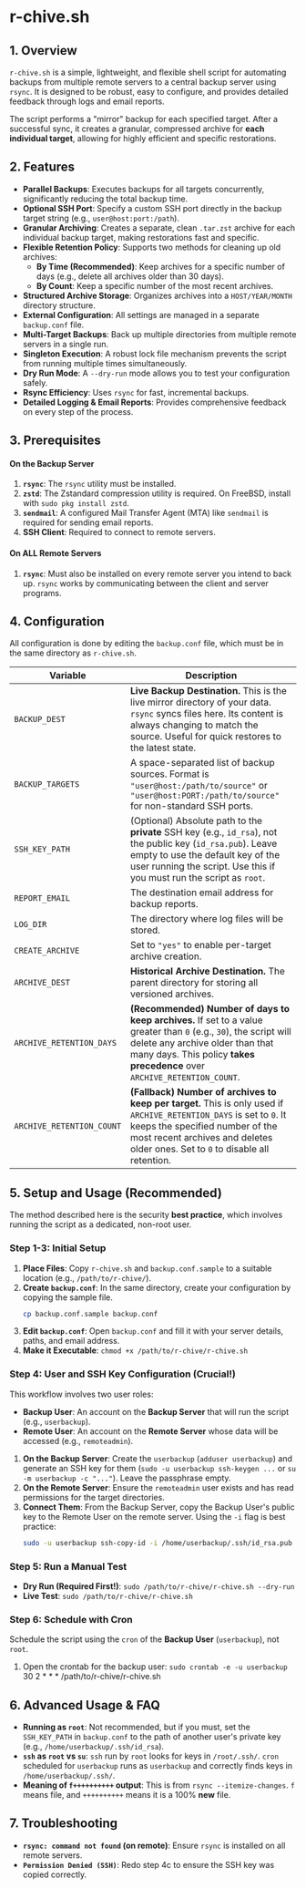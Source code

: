 # r-chive.sh

## 1. Overview

`r-chive.sh` is a simple, lightweight, and flexible shell script for automating backups from multiple remote servers to a central backup server using `rsync`. It is designed to be robust, easy to configure, and provides detailed feedback through logs and email reports.

The script performs a "mirror" backup for each specified target. After a successful sync, it creates a granular, compressed archive for **each individual target**, allowing for highly efficient and specific restorations.

## 2. Features

- **Parallel Backups**: Executes backups for all targets concurrently, significantly reducing the total backup time.
- **Optional SSH Port**: Specify a custom SSH port directly in the backup target string (e.g., `user@host:port:/path`).
- **Granular Archiving**: Creates a separate, clean `.tar.zst` archive for each individual backup target, making restorations fast and specific.
- **Flexible Retention Policy**: Supports two methods for cleaning up old archives:
  - **By Time (Recommended)**: Keep archives for a specific number of days (e.g., delete all archives older than 30 days).
  - **By Count**: Keep a specific number of the most recent archives.
- **Structured Archive Storage**: Organizes archives into a `HOST/YEAR/MONTH` directory structure.
- **External Configuration**: All settings are managed in a separate `backup.conf` file.
- **Multi-Target Backups**: Back up multiple directories from multiple remote servers in a single run.
- **Singleton Execution**: A robust lock file mechanism prevents the script from running multiple times simultaneously.
- **Dry Run Mode**: A `--dry-run` mode allows you to test your configuration safely.
- **Rsync Efficiency**: Uses `rsync` for fast, incremental backups.
- **Detailed Logging & Email Reports**: Provides comprehensive feedback on every step of the process.

## 3. Prerequisites

#### On the Backup Server

1.  **`rsync`**: The `rsync` utility must be installed.
2.  **`zstd`**: The Zstandard compression utility is required. On FreeBSD, install with `sudo pkg install zstd`.
3.  **`sendmail`**: A configured Mail Transfer Agent (MTA) like `sendmail` is required for sending email reports.
4.  **SSH Client**: Required to connect to remote servers.

#### On ALL Remote Servers

1.  **`rsync`**: Must also be installed on every remote server you intend to back up. `rsync` works by communicating between the client and server programs.

## 4. Configuration

All configuration is done by editing the `backup.conf` file, which must be in the same directory as `r-chive.sh`.

| Variable                  | Description                                                                                                                                                                                                                                                                                            |
| ------------------------- | ---------------------------------------------------------------------------------------------------------------------------------------------------------------------------------------------------------------------------------------------------------------------------------------------------- |
| `BACKUP_DEST`             | **Live Backup Destination.** This is the live mirror directory of your data. `rsync` syncs files here. Its content is always changing to match the source. Useful for quick restores to the latest state.                                                                  |
| `BACKUP_TARGETS`          | A space-separated list of backup sources. Format is `"user@host:/path/to/source"` or `"user@host:PORT:/path/to/source"` for non-standard SSH ports.                                                                                                                                                  |
| `SSH_KEY_PATH`            | (Optional) Absolute path to the **private** SSH key (e.g., `id_rsa`), not the public key (`id_rsa.pub`). Leave empty to use the default key of the user running the script. Use this if you must run the script as `root`.                                                               |
| `REPORT_EMAIL`            | The destination email address for backup reports.                                                                                                                                                                                                                                                   |
| `LOG_DIR`                 | The directory where log files will be stored.                                                                                                                                                                                                                                                             |
| `CREATE_ARCHIVE`          | Set to `"yes"` to enable per-target archive creation.                                                                                                                                                                                                                                     |
| `ARCHIVE_DEST`            | **Historical Archive Destination.** The parent directory for storing all versioned archives.                                                                                                                                                                                                                              |
| `ARCHIVE_RETENTION_DAYS`  | **(Recommended)** **Number of days to keep archives.** If set to a value greater than `0` (e.g., `30`), the script will delete any archive older than that many days. This policy **takes precedence** over `ARCHIVE_RETENTION_COUNT`.                                                                              |
| `ARCHIVE_RETENTION_COUNT` | **(Fallback)** **Number of archives to keep per target.** This is only used if `ARCHIVE_RETENTION_DAYS` is set to `0`. It keeps the specified number of the most recent archives and deletes older ones. Set to `0` to disable all retention.                                                                                                   |

## 5. Setup and Usage (Recommended)

The method described here is the security **best practice**, which involves running the script as a dedicated, non-root user.

### Step 1-3: Initial Setup
1.  **Place Files**: Copy `r-chive.sh` and `backup.conf.sample` to a suitable location (e.g., `/path/to/r-chive/`).
2.  **Create `backup.conf`**: In the same directory, create your configuration by copying the sample file.
    ```bash
    cp backup.conf.sample backup.conf
    ```
3.  **Edit `backup.conf`**: Open `backup.conf` and fill it with your server details, paths, and email address.
4.  **Make it Executable**: `chmod +x /path/to/r-chive/r-chive.sh`

### Step 4: User and SSH Key Configuration (Crucial!)
This workflow involves two user roles:
- **Backup User**: An account on the **Backup Server** that will run the script (e.g., `userbackup`).
- **Remote User**: An account on the **Remote Server** whose data will be accessed (e.g., `remoteadmin`).

1.  **On the Backup Server**: Create the `userbackup` (`adduser userbackup`) and generate an SSH key for them (`sudo -u userbackup ssh-keygen ...` or `su -m userbackup -c "..."`). Leave the passphrase empty.
2.  **On the Remote Server**: Ensure the `remoteadmin` user exists and has read permissions for the target directories.
3.  **Connect Them**: From the Backup Server, copy the Backup User's public key to the Remote User on the remote server. Using the `-i` flag is best practice:
    ```bash
    sudo -u userbackup ssh-copy-id -i /home/userbackup/.ssh/id_rsa.pub remoteadmin@server-remote.com
    ```

### Step 5: Run a Manual Test

-   **Dry Run (Required First!)**: `sudo /path/to/r-chive/r-chive.sh --dry-run`
-   **Live Test**: `sudo /path/to/r-chive/r-chive.sh`

### Step 6: Schedule with Cron
Schedule the script using the `cron` of the **Backup User** (`userbackup`), not `root`.

1.  Open the crontab for the backup user: `sudo crontab -e -u userbackup`
    30 2 * * * /path/to/r-chive/r-chive.sh

## 6. Advanced Usage & FAQ

- **Running as `root`**: Not recommended, but if you must, set the `SSH_KEY_PATH` in `backup.conf` to the path of another user's private key (e.g., `/home/userbackup/.ssh/id_rsa`).
- **`ssh` as `root` vs `su`**: `ssh` run by `root` looks for keys in `/root/.ssh/`. `cron` scheduled for `userbackup` runs as `userbackup` and correctly finds keys in `/home/userbackup/.ssh/`.
- **Meaning of `f++++++++++` output**: This is from `rsync --itemize-changes`. `f` means file, and `++++++++++` means it is a 100% **new** file.

## 7. Troubleshooting

- **`rsync: command not found` (on remote)**: Ensure `rsync` is installed on all remote servers.
- **`Permission Denied (SSH)`**: Redo step 4c to ensure the SSH key was copied correctly.